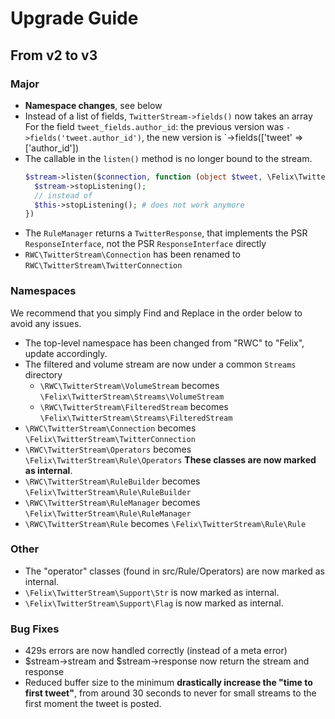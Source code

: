 # Upgrade Guide

## From v2 to v3

### Major

* **Namespace changes**, see below
* Instead of a list of fields, `TwitterStream->fields()` now takes an array 
  For the field `tweet_fields.author_id`: the previous version was `->fields('tweet.author_id')`, the new version is `->fields(['tweet' => ['author_id']) 
* The callable in the `listen()` method is no longer bound to the stream.
  ```php
  $stream->listen($connection, function (object $tweet, \Felix\TwitterStream\TwitterStream $stream) {
    $stream->stopListening();
    // instead of
    $this->stopListening(); # does not work anymore  
  })
  ```
* The `RuleManager` returns a `TwitterResponse`, that implements the PSR `ResponseInterface`, not the PSR `ResponseInterface` directly
* `RWC\TwitterStream\Connection` has been renamed to `RWC\TwitterStream\TwitterConnection`

### Namespaces

We recommend that you simply Find and Replace in the order below to avoid any issues.

* The top-level namespace has been changed from "RWC" to "Felix", update accordingly.
* The filtered and volume stream are now under a common `Streams` directory
  * `\RWC\TwitterStream\VolumeStream` becomes `\Felix\TwitterStream\Streams\VolumeStream`
  * `\RWC\TwitterStream\FilteredStream` becomes `\Felix\TwitterStream\Streams\FilteredStream`
* `\RWC\TwitterStream\Connection` becomes `\Felix\TwitterStream\TwitterConnection`
* `\RWC\TwitterStream\Operators` becomes `\Felix\TwitterStream\Rule\Operators` **These classes are now marked as internal**.
* `\RWC\TwitterStream\RuleBuilder` becomes `\Felix\TwitterStream\Rule\RuleBuilder`
* `\RWC\TwitterStream\RuleManager` becomes `\Felix\TwitterStream\Rule\RuleManager`
* `\RWC\TwitterStream\Rule` becomes `\Felix\TwitterStream\Rule\Rule`

### Other
* The "operator" classes (found in src/Rule/Operators) are now marked as internal.
* `\Felix\TwitterStream\Support\Str` is now marked as internal.
* `\Felix\TwitterStream\Support\Flag` is now marked as internal.

### Bug Fixes 
* 429s errors are now handled correctly (instead of a meta error)
* $stream->stream and $stream->response now return the stream and response
* Reduced buffer size to the minimum **drastically increase the "time to first tweet"**, from around 30 seconds to never for small streams to the first moment the tweet is posted.
 